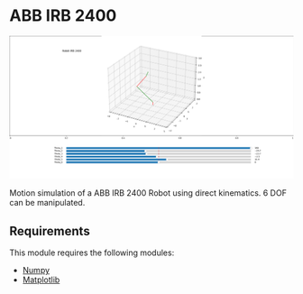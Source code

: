 # ABB IRB 2400

![Design preview for the Web Page](preview.png)

Motion simulation of a ABB IRB 2400 Robot using direct kinematics. 6 DOF can be manipulated.

## Requirements

This module requires the following modules:
- [Numpy](https://numpy.org/)
- [Matplotlib](https://matplotlib.org/)